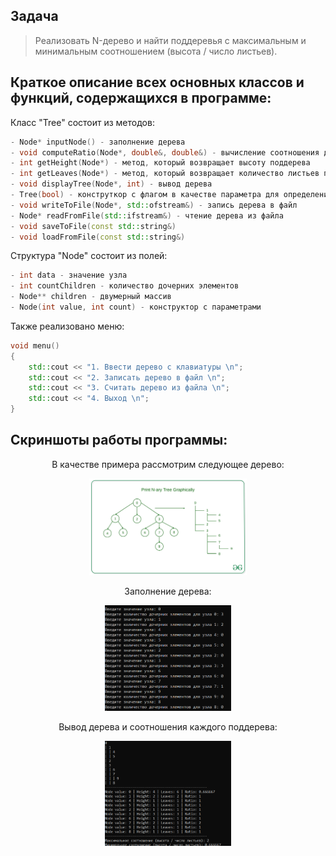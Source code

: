 ## Задача

> Реализовать N-дерево и найти поддеревья с максимальным и минимальным соотношением (высота / число листьев).


## Краткое описание всех основных классов и функций, содержащихся в программе:
Класс "Tree" состоит из методов:
```C++
- Node* inputNode() - заполнение дерева
- void computeRatio(Node*, double&, double&) - вычисление соотношения для каждого поддерева
- int getHeight(Node*) - метод, который возвращает высоту поддерева
- int getLeaves(Node*) - метод, который возвращает количество листьев поддерева
- void displayTree(Node*, int) - вывод дерева
- Tree(bool) - конструткор с флагом в качестве параметра для определения считывания с клавиатуры
- void writeToFile(Node*, std::ofstream&) - запись дерева в файл
- Node* readFromFile(std::ifstream&) - чтение дерева из файла
- void saveToFile(const std::string&)
- void loadFromFile(const std::string&)

```
Структура "Node" состоит из полей:
```C++
- int data - значение узла
- int countChildren - количество дочерних элементов
- Node** children - двумерный массив
- Node(int value, int count) - конструктор с параметрами
```
Также реализовано меню: 
```C++
void menu()
{
	std::cout << "1. Ввести дерево с клавиатуры \n";
	std::cout << "2. Записать дерево в файл \n";
	std::cout << "3. Считать дерево из файла \n";
	std::cout << "4. Выход \n";
}
```
## Скриншоты работы программы:
<div align="center">
	<p> В качестве примера рассмотрим следующее дерево: </p>
	<img width="50%" src="images/example.jpg"><br>
	<p>Заполнение дерева: </p>
	<img width="40%" src="images/inputNodes.png"><br>
	<p>Вывод дерева и соотношения каждого поддерева: </p>
	<img width="40%" src="images/output.png">
</div>
